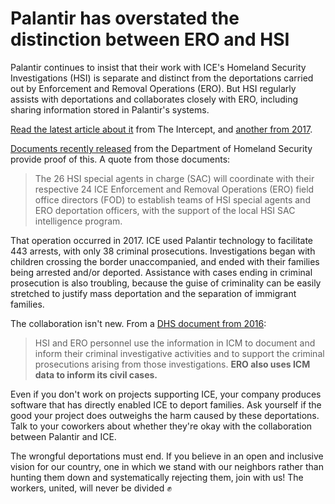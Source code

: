 # Palantir has overstated the distinction between ERO and HSI

Palantir continues to insist that their work with ICE's Homeland Security Investigations (HSI) is separate and distinct from the deportations carried out by Enforcement and Removal Operations (ERO). But HSI regularly assists with deportations and collaborates closely with ERO, including sharing information stored in Palantir's systems. 

[Read the latest article about it](https://theintercept.com/2019/05/02/peter-thiels-palantir-was-used-to-bust-hundreds-of-relatives-of-migrant-children-new-documents-show/) from The Intercept, and [another from 2017](https://theintercept.com/2017/03/02/palantir-provides-the-engine-for-donald-trumps-deportation-machine/).

[Documents recently released](https://www.documentcloud.org/documents/5980596-Smuggling-Initiative-ConOP.html) from the Department of Homeland Security provide proof of this. A quote from those documents:

> The 26 HSI special agents in charge (SAC) will coordinate with their respective 24 ICE Enforcement and Removal Operations (ERO) field office directors (FOD) to establish teams of HSI special agents and ERO deportation officers, with the support of the local HSI SAC intelligence program.

That operation occurred in 2017. ICE used Palantir technology to facilitate 443 arrests, with only 38 criminal prosecutions. Investigations began with children crossing the border unaccompanied, and ended with their families being arrested and/or deported. Assistance with cases ending in criminal prosecution is also troubling, because the guise of criminality can be easily stretched to justify mass deportation and the separation of immigrant families.

The collaboration isn't new. From a [DHS document from 2016](https://www.dhs.gov/sites/default/files/publications/privacy-pia-ice-icm-june2016.pdf):

> HSI and ERO personnel use the information in ICM to document and inform their criminal investigative activities and to support the criminal prosecutions arising from those investigations. **ERO also uses ICM data to inform its civil cases.**

Even if you don't work on projects supporting ICE, your company produces software that has directly enabled ICE to deport families. Ask yourself if the good your project does outweighs the harm caused by these deportations. Talk to your coworkers about whether they're okay with the collaboration between Palantir and ICE.

The wrongful deportations must end. If you believe in an open and inclusive vision for our country, one in which we stand with our neighbors rather than hunting them down and systematically rejecting them, join with us! The workers, united, will never be divided ✊
